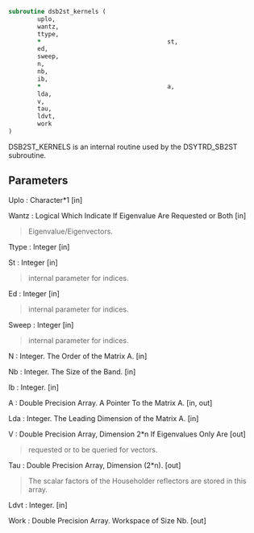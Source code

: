 ```fortran
subroutine dsb2st_kernels (
		uplo,
		wantz,
		ttype,
		*                                   st,
		ed,
		sweep,
		n,
		nb,
		ib,
		*                                   a,
		lda,
		v,
		tau,
		ldvt,
		work
)
```

 DSB2ST_KERNELS is an internal routine used by the DSYTRD_SB2ST
 subroutine.

## Parameters
Uplo : Character*1 [in]

Wantz : Logical Which Indicate If Eigenvalue Are Requested or Both [in]
> Eigenvalue/Eigenvectors.

Ttype : Integer [in]

St : Integer [in]
> internal parameter for indices.

Ed : Integer [in]
> internal parameter for indices.

Sweep : Integer [in]
> internal parameter for indices.

N : Integer. The Order of the Matrix A. [in]

Nb : Integer. The Size of the Band. [in]

Ib : Integer. [in]

A : Double Precision Array. A Pointer To the Matrix A. [in, out]

Lda : Integer. The Leading Dimension of the Matrix A. [in]

V : Double Precision Array, Dimension 2*n If Eigenvalues Only Are [out]
> requested or to be queried for vectors.

Tau : Double Precision Array, Dimension (2*n). [out]
> The scalar factors of the Householder reflectors are stored
> in this array.

Ldvt : Integer. [in]

Work : Double Precision Array. Workspace of Size Nb. [out]

